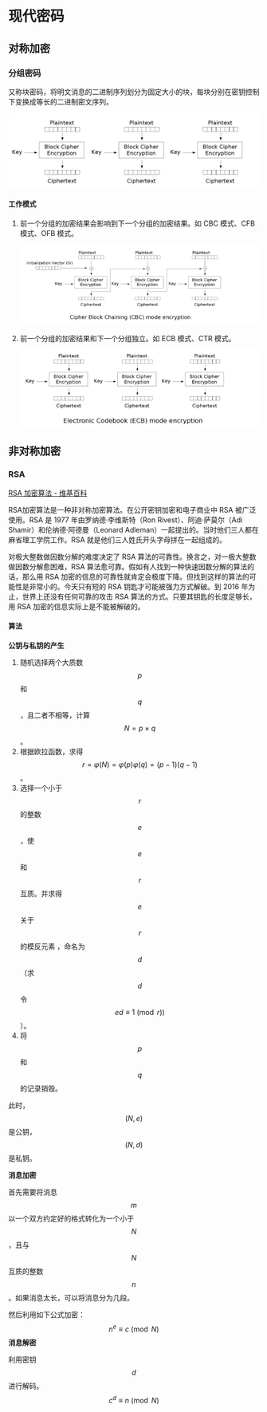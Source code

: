 # 现代密码

## 对称加密

### 分组密码

又称块密码，将明文消息的二进制序列划分为固定大小的块，每块分别在密钥控制下变换成等长的二进制密文序列。

![分组加密](images/block.png)

#### 工作模式

1. 前一个分组的加密结果会影响到下一个分组的加密结果。如 CBC 模式、CFB 模式、OFB 模式。

   ![CBC 模式](images/cbc.png)

2. 前一个分组的加密结果和下一个分组独立。如 ECB 模式、CTR 模式。

   ![ECB 模式](images/ecb.png)

## 非对称加密

### RSA

[RSA 加密算法 - 维基百科](https://zh.wikipedia.org/wiki/RSA%E5%8A%A0%E5%AF%86%E6%BC%94%E7%AE%97%E6%B3%95)

RSA加密算法是一种非对称加密算法。在公开密钥加密和电子商业中 RSA 被广泛使用。RSA 是 1977 年由罗纳德·李维斯特（Ron Rivest）、阿迪·萨莫尔（Adi Shamir）和伦纳德·阿德曼（Leonard Adleman）一起提出的。当时他们三人都在麻省理工学院工作。RSA 就是他们三人姓氏开头字母拼在一起组成的。

对极大整数做因数分解的难度决定了 RSA 算法的可靠性。换言之，对一极大整数做因数分解愈困难，RSA 算法愈可靠。假如有人找到一种快速因数分解的算法的话，那么用 RSA 加密的信息的可靠性就肯定会极度下降。但找到这样的算法的可能性是非常小的。今天只有短的 RSA 钥匙才可能被强力方式解破。到 2016 年为止，世界上还没有任何可靠的攻击 RSA 算法的方式。只要其钥匙的长度足够长，用 RSA 加密的信息实际上是不能被解破的。

#### 算法

**公钥与私钥的产生**

1. 随机选择两个大质数 $$p$$ 和 $$q$$，且二者不相等，计算 $$N=p \times q$$。
2. 根据欧拉函数，求得 $$r=\varphi (N)=\varphi (p)\varphi (q)=(p-1)(q-1)$$。
3. 选择一个小于 $$r$$ 的整数 $$e$$，使 $$e$$ 和 $$r$$ 互质。并求得 $$e$$ 关于 $$r$$ 的模反元素 ，命名为 $$d$$（求 $$d$$ 令 $$ed\equiv 1\pmod r)$$）。
4. 将 $$p$$ 和 $$q$$ 的记录销毁。

此时，$$(N,e)$$ 是公钥，$$(N,d)$$ 是私钥。

**消息加密**

首先需要将消息 $$m$$ 以一个双方约定好的格式转化为一个小于 $$N$$，且与 $$N$$ 互质的整数 $$n$$。如果消息太长，可以将消息分为几段。

然后利用如下公式加密：
$$
n^{e}\equiv c\pmod N
$$
**消息解密**

利用密钥 $$d$$ 进行解码。
$$
c^{d}\equiv n\pmod N
$$
